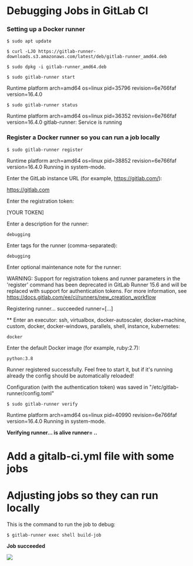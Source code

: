 # Debugging Jobs in GitLab CI
### Setting up a Docker runner

```
$ sudo apt update
```

```
$ curl -LJO https://gitlab-runner-downloads.s3.amazonaws.com/latest/deb/gitlab-runner_amd64.deb
```

```
$ sudo dpkg -i gitlab-runner_amd64.deb
```
```
$ sudo gitlab-runner start
```
Runtime platform                                    arch=amd64 os=linux pid=35796 revision=6e766faf version=16.4.0
```
$ sudo gitlab-runner status
```
Runtime platform                                    arch=amd64 os=linux pid=36352 revision=6e766faf version=16.4.0
gitlab-runner: Service is running


### Register a Docker runner so you can run a job locally 

```
$ sudo gitlab-runner register 
```

Runtime platform                                    arch=amd64 os=linux pid=38852 revision=6e766faf version=16.4.0
Running in system-mode.                            
                                                   
Enter the GitLab instance URL (for example, https://gitlab.com/):

https://gitlab.com

Enter the registration token:

[YOUR TOKEN]

Enter a description for the runner:
```
debugging
```
Enter tags for the runner (comma-separated):
```
debugging
```
Enter optional maintenance note for the runner:

WARNING: Support for registration tokens and runner parameters in the 'register' command has been deprecated in GitLab Runner 15.6 and will be replaced with support for authentication tokens. For more information, see https://docs.gitlab.com/ee/ci/runners/new_creation_workflow 



Registering runner... succeeded                     runner=[...]


** Enter an executor: ssh, virtualbox, docker-autoscaler, docker+machine, custom, docker, docker-windows, parallels, shell, instance, kubernetes:
```
docker
```
Enter the default Docker image (for example, ruby:2.7):
```
python:3.8
```

Runner registered successfully. Feel free to start it, but if it's running already the config should be automatically reloaded!
 
Configuration (with the authentication token) was saved in "/etc/gitlab-runner/config.toml" 
```
$ sudo gitlab-runner verify
```

Runtime platform                                    arch=amd64 os=linux pid=40990 revision=6e766faf version=16.4.0
Running in system-mode.                            
                                                   
**Verifying runner... is alive                        runner= ..**


# Add a gitalb-ci.yml file with some jobs

# Adjusting jobs so they can run locally

 This is the command to run the job to debug:


```
$ gitlab-runner exec shell build-job
```

**Job succeeded**

![](https://gitlab.com/jaweherbensalah/DRF_Authentication/-/raw/master/Screenshot_from_2023-09-28_07-02-50.png?ref_type=heads)


